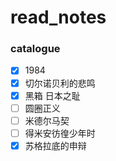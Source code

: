 # read_notes
### catalogue
- [x] 1984
- [x] 切尔诺贝利的悲鸣
- [x] 黑箱 日本之耻
- [ ] 圆圈正义
- [ ] 米德尔马契
- [ ] 得米安彷徨少年时
- [x] 苏格拉底的申辩 
